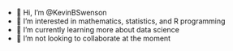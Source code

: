 - 👋 Hi, I’m @KevinBSwenson
- 👀 I’m interested in mathematics, statistics, and R programming
- 🌱 I’m currently learning more about data science
- 💞️ I’m not looking to collaborate at the moment

<!---
KevinBSwenson/KevinBSwenson is a ✨ special ✨ repository because its `README.md` (this file) appears on your GitHub profile.
You can click the Preview link to take a look at your changes.
--->
